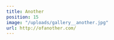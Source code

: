 ```yaml
---
title: Another
position: 15
image: "/uploads/gallery__another.jpg"
url: http://ofanother.com/
---
```


